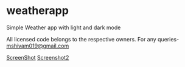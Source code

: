# weatherapp

Simple Weather app with light and dark mode

All licensed code belongs to the respective owners. For any queries- mshivam019@gmail.com

[ScreenShot](https://github.com/mshivam019/weather-app/blob/main/Screenshot_20220129-221725.jpg?raw=true)
[Screenshot2](https://github.com/mshivam019/weather-app/blob/main/Screenshot_20220129-221713.jpg?raw=true)
